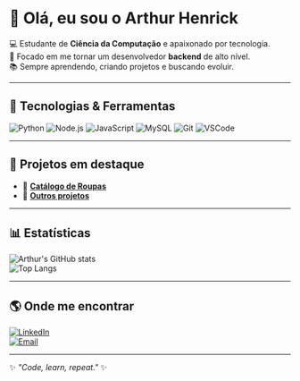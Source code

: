 # 👋 Olá, eu sou o Arthur Henrick  

💻 Estudante de **Ciência da Computação** e apaixonado por tecnologia.  
🚀 Focado em me tornar um desenvolvedor **backend** de alto nível.  
📚 Sempre aprendendo, criando projetos e buscando evoluir.  

---

## 🚀 Tecnologias & Ferramentas

![Python](https://img.shields.io/badge/Python-3776AB?style=for-the-badge&logo=python&logoColor=white)
![Node.js](https://img.shields.io/badge/Node.js-339933?style=for-the-badge&logo=node.js&logoColor=white)
![JavaScript](https://img.shields.io/badge/JavaScript-F7DF1E?style=for-the-badge&logo=javascript&logoColor=black)
![MySQL](https://img.shields.io/badge/MySQL-005C84?style=for-the-badge&logo=mysql&logoColor=white)
![Git](https://img.shields.io/badge/Git-F05032?style=for-the-badge&logo=git&logoColor=white)
![VSCode](https://img.shields.io/badge/VSCode-0078d7?style=for-the-badge&logo=visual-studio-code&logoColor=white)

---

## 📌 Projetos em destaque

- 🛒 [**Catálogo de Roupas**](https://github.com/ArthurHenrick/catalogo-roupas)  
- 📂 [**Outros projetos**](https://github.com/ArthurHenrick?tab=repositories)  

---

## 📊 Estatísticas

![Arthur's GitHub stats](https://github-readme-stats.vercel.app/api?username=ArthurHenrick&show_icons=true&theme=radical)  
![Top Langs](https://github-readme-stats.vercel.app/api/top-langs/?username=ArthurHenrick&layout=compact&theme=radical)  

---

## 🌎 Onde me encontrar

[![LinkedIn](https://img.shields.io/badge/LinkedIn-0A66C2?style=for-the-badge&logo=linkedin&logoColor=white)](https://www.linkedin.com/in/arthur-henrick-84046437a)  
[![Email](https://img.shields.io/badge/Gmail-D14836?style=for-the-badge&logo=gmail&logoColor=white)](mailto:arthurhenrick062@gmail.com)  

---

✨ _"Code, learn, repeat."_ ✨  
